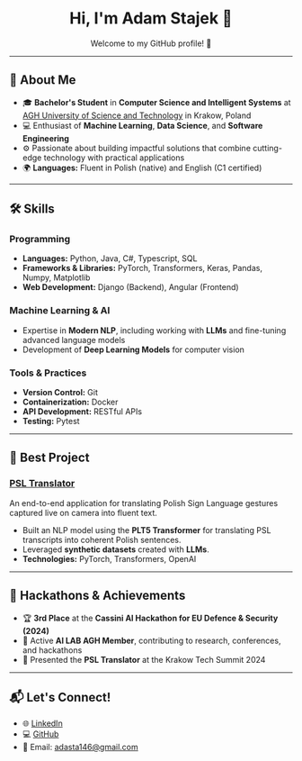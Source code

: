 <h1 align="center">Hi, I'm Adam Stajek 👋</h1>
<p align="center">Welcome to my GitHub profile! 🚀</p>

---

## 🌟 About Me

- 🎓 **Bachelor's Student** in **Computer Science and Intelligent Systems** at [AGH University of Science and Technology](https://www.agh.edu.pl/) in Krakow, Poland
- 💻 Enthusiast of **Machine Learning**, **Data Science**, and **Software Engineering**
- ⚙️ Passionate about building impactful solutions that combine cutting-edge technology with practical applications
- 🌍 **Languages:** Fluent in Polish (native) and English (C1 certified)

---

## 🛠️ Skills

### Programming
- **Languages:** Python, Java, C#, Typescript, SQL
- **Frameworks & Libraries:** PyTorch, Transformers, Keras, Pandas, Numpy, Matplotlib
- **Web Development:** Django (Backend), Angular (Frontend)

### Machine Learning & AI
- Expertise in **Modern NLP**, including working with **LLMs** and fine-tuning advanced language models
- Development of **Deep Learning Models** for computer vision

### Tools & Practices
- **Version Control:** Git
- **Containerization:** Docker
- **API Development:** RESTful APIs
- **Testing:** Pytest

---

## 🚀 Best Project

### [PSL Translator](https://github.com/AI-LAB-AGH/PSL-Translator)
An end-to-end application for translating Polish Sign Language gestures captured live on camera into fluent text. 
- Built an NLP model using the **PLT5 Transformer** for translating PSL transcripts into coherent Polish sentences.
- Leveraged **synthetic datasets** created with **LLMs**.
- **Technologies:** PyTorch, Transformers, OpenAI
---

## 🎤 Hackathons & Achievements

- 🏆 **3rd Place** at the **Cassini AI Hackathon for EU Defence & Security (2024)**
- 📢 Active **AI LAB AGH Member**, contributing to research, conferences, and hackathons
- 🚀 Presented the **PSL Translator** at the Krakow Tech Summit 2024

---

## 📬 Let's Connect!

- 🌐 [LinkedIn](https://www.linkedin.com/in/adam-stajek-2a1306243/)
- 💻 [GitHub](https://github.com/AdamStajek)
- 📧 Email: adasta146@gmail.com

